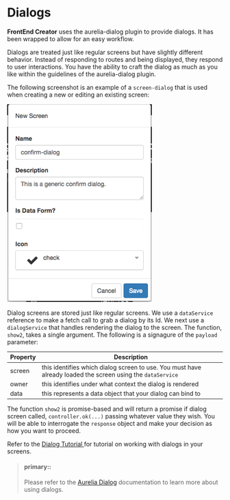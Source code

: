 # Dialogs

**FrontEnd Creator** uses the aurelia-dialog plugin to provide dialogs. It has been wrapped to allow for an easy workflow. 

Dialogs are treated just like regular screens but have slightly different behavior. Instead of responding to routes and being displayed, they respond to user interactions. You have the ability to craft the dialog as much as you like within the guidelines of the aurelia-dialog plugin.

The following screenshot is an example of a `screen-dialog` that is used when creating a new or editing an existing screen:

![Dialogs](../../assets/images/confirm-dialog-new.png)

Dialog screens are stored just like regular screens. We use a `dataService` reference to make a fetch call to grab a dialog by its Id. We next use a `dialogService` that handles rendering the dialog to the screen. The function, `show2`, takes a single argument. The following is a signagure of the `payload` parameter:

Property | Description
-------- | -----------
screen | this identifies which dialog screen to use. You must have already loaded the screen using the `dataService`
owner | this identifies under what context the dialog is rendered
data | this represents a data object that your dialog can bind to

The function `show2` is promise-based and will return a promise if dialog screen called, `controller.ok(...)` passing whatever value they wish. You will be able to interrogate the `response` object and make your decision as how you want to proceed.

Refer to the [ Dialog Tutorial ](../../tutorials/dialog.md) for tutorial on working with dialogs in your screens.


> #### primary::
> Please refer to the [ Aurelia Dialog](https://github.com/aurelia/dialog) documentation to learn more about using dialogs.
